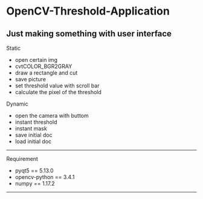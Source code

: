 # OpenCV-Threshold-Application
 ## Just making something with user interface
 Static
 - open certain img
 - cvtCOLOR_BGR2GRAY
 - draw a rectangle and cut 
 - save picture
 - set threshold value with scroll bar
 - calculate the pixel of the threshold
 
 Dynamic
 - open the camera with buttom
 - instant threshold 
 - instant mask
 - save initial doc
 - load initial doc
 
******
 Requirement 
 - pyqt5 == 5.13.0
 - opencv-python == 3.4.1
 - numpy == 1.17.2
******
